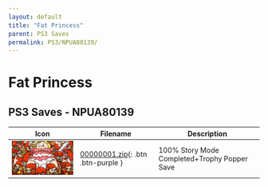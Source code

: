 ```yaml
---
layout: default
title: "Fat Princess"
parent: PS3 Saves
permalink: PS3/NPUA80139/
---
```

# Fat Princess

## PS3 Saves - NPUA80139

| Icon | Filename | Description |
|------|----------|-------------|
| ![Fat Princess](ICON0.PNG) | [00000001.zip](00000001.zip){: .btn .btn-purple } | 100% Story Mode Completed+Trophy Popper Save |
